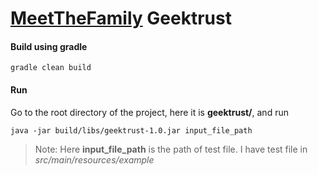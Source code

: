 # [MeetTheFamily](https://www.geektrust.in/api/pdf/open/PS1) Geektrust

#### Build using gradle
```gradle clean build```

#### Run
Go to the root directory of the project, here it is **geektrust/**, and run

```java -jar build/libs/geektrust-1.0.jar input_file_path```

>Note: Here **input_file_path** is the path of test file. I have test file in *src/main/resources/example*
